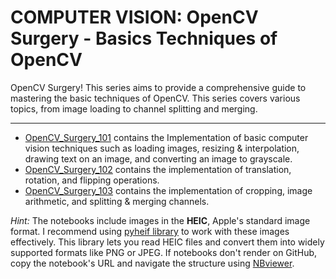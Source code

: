 # COMPUTER VISION: OpenCV Surgery - Basics Techniques of OpenCV

OpenCV Surgery! This series aims to provide a comprehensive guide to mastering the basic techniques of OpenCV. This series covers various topics, from image loading to channel splitting and merging.

---

* [OpenCV_Surgery_101](https://github.com/mohdsaadoon/ComputerVision/blob/main/OpenCV-Surgery-Part-1/OpenCV_Surgery_101.ipynb) contains the Implementation of basic computer vision techniques such as loading images, resizing & interpolation, drawing text on an image, and converting an image to grayscale.
* [OpenCV_Surgery_102](https://github.com/mohdsaadoon/ComputerVision/blob/main/OpenCV-Surgery-Part-1/OpenCV_Surgery_102.ipynb) contains the implementation of translation, rotation, and flipping operations.
* [OpenCV_Surgery_103](https://github.com/mohdsaadoon/ComputerVision/blob/main/OpenCV-Surgery-Part-1/OpenCV_Surgery_103.ipynb) contains the implementation of cropping, image arithmetic, and splitting & merging channels.

*Hint:* The notebooks include images in the **HEIC**, Apple's standard image format. I recommend using [pyheif library](https://pypi.org/project/pyheif/) to work with these images effectively. This library lets you read HEIC files and convert them into widely supported formats like PNG or JPEG. If notebooks don't render on GitHub, copy the notebook's URL and navigate the structure using [NBviewer](https://nbviewer.org/).



